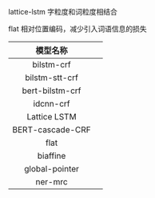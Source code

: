 lattice-lstm  字粒度和词粒度相结合

flat 相对位置编码，减少引入词语信息的损失

|     模型名称     |      |
| :--------------: | ---: |
|    bilstm-crf    |      |
|  bilstm-stt-crf  |      |
| bert-bilstm-crf  |      |
|    idcnn-crf     |      |
|   Lattice LSTM   |      |
| BERT-cascade-CRF |      |
|       flat       |      |
|     biaffine     |      |
|  global-pointer  |      |
|     ner-mrc      |      |







